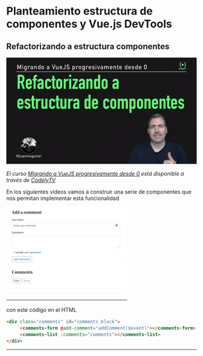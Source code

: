 # Planteamiento estructura de componentes y Vue.js DevTools

## Refactorizando a estructura componentes

[![Planteamiento estructura de componentes y Vue.js DevTools](./img/cover-estructura-componentes.png)](https://pro.codely.tv/library/migrando-a-vuejs-progresivamente-desde-0)  

_El curso [Migrando a VueJS progresivamente desde 0](https://pro.codely.tv/library/migrando-a-vuejs-progresivamente-desde-0) está disponible a través de [CodelyTV](https://pro.codely.tv/)_

En los siguientes videos vamos a construir una serie de componentes que nos permitan implementar esta funcionalidad

![Comments in action](./img/comments-in-action.gif)

con este código en el HTML

```html
<div class="comments" id="comments_block">
	 <comments-form @add-comment="addComment($event)"></comments-form>
	 <comments-list :comments="comments"></comments-list>
</div>
```

---


